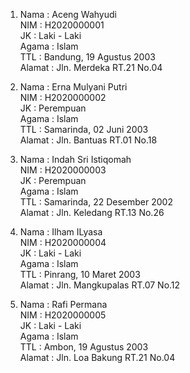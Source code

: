 1. Nama   : Aceng Wahyudi </br>
   NIM    : H2020000001 </br>
   JK     : Laki - Laki </br>
   Agama  : Islam </br>
   TTL    : Bandung, 19 Agustus 2003 </br>
   Alamat : Jln. Merdeka RT.21 No.04 </br>
 
2. Nama   : Erna Mulyani Putri </br>
   NIM    : H2020000002 </br>
   JK     : Perempuan </br>
   Agama  : Islam </br>
   TTL    : Samarinda, 02 Juni 2003 </br>
   Alamat : Jln. Bantuas RT.01 No.18 </br>
 
3. Nama   : Indah Sri Istiqomah </br>
   NIM    : H2020000003 </br>
   JK     : Perempuan </br>
   Agama  : Islam </br>
   TTL    : Samarinda, 22 Desember 2002 </br>
   Alamat : Jln. Keledang RT.13 No.26 </br>
 
4. Nama   : Ilham ILyasa </br>
   NIM    : H2020000004 </br>
   JK     : Laki - Laki </br>
   Agama  : Islam </br>
   TTL    : Pinrang, 10 Maret 2003 </br>
   Alamat : Jln. Mangkupalas RT.07 No.12 </br>
 
5. Nama   : Rafi Permana </br>
   NIM    : H2020000005 </br>
   JK     : Laki - Laki </br>
   Agama  : Islam </br>
   TTL    : Ambon, 19 Agustus 2003 </br>
   Alamat : Jln. Loa Bakung RT.21 No.04 </br>
